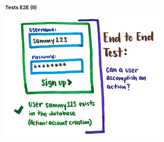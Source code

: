 ### Tests E2E (II)

![cypress.io framework](media/e2e_test.png) <!-- .element: style="height: 350px;" -->
